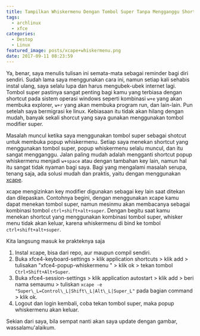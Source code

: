 ```yaml
---
title: Tampilkan Whiskermenu Dengan Tombol Super Tanpa Mengganggu Shortcut Lain
tags:
  - archlinux
  - xfce
categories:
  - Destop
  - Linux
featured_image: posts/xcape+whiskermenu.png
date: 2017-09-11 08:23:59
---
```


Ya, benar, saya menulis tulisan ini semata-mata sebagai reminder bagi diri sendiri. Sudah lama saya menggunakan cara ini, namun setiap kali sehabis instal ulang, saya selalu lupa dan harus mengubek-ubek internet lagi. Tombol super pastinya sangat penting bagi kamu yang terbiasa dengan shortcut pada sistem operasi windows seperti kombinasi ```w+e``` yang akan membuka explorer, ```w+r``` yang akan membuka program run, dan lain-lain. Pun setelah saya bermigrasi ke linux. Kebiasaan itu tidak akan hilang dengan mudah, banyak sekali shorcut yang saya gunakan menggunakan tombol modifier super.

Masalah muncul ketika saya menggunakan tombol super sebagai shotcut untuk membuka popup whiskermenu. Setiap saya menekan shortcut yang menggunakan tombol super, popup whiskermenu selalu muncul, dan itu sangat mengganggu. Jalan paling mudah adalah mengganti shortcut popup whiskermenu menjadi ```w+space``` atau dengan tambahan key lain, namun hal itu sangat tidak nyaman bagi saya. Bagi yang mengalami masalah serupa, tenang saja, ada solusi mudah dan praktis, yaitu dengan menggunakan [xcape](https://github.com/alols/xcape).

xcape mengizinkan key modifier digunakan sebagai key lain saat ditekan dan dilepaskan. Contohnya begini, dengan menggunakan xcape kamu dapat menekan tombol super, namun mesinmu akan membacanya sebagai kombinasi tombol ```ctrl+shift+alt+super```. Dengan begitu saat kamu menekan shortcut yang menggunakan kombinasi tombol super, whisker menu tidak akan keluar, karena whiskermenu di bind ke tombol ```ctrl+shift+alt+super```.

Kita langsung masuk ke prakteknya saja

1.  Instal xcape, bisa dari repo, aur maupun compil sendiri.
2.  Buka xfce4-keyboard-settings > klik application shortcuts > klik add > tulisakan "xfce4-popup-whiskermenu " > klik ok > tekan tombol ```Ctrl+Shift+Alt+Super```.
3.  Buka xfce4-session-settings > klik application autostart > klik add > beri nama semaumu > tuliskan ```xcape -e "Super\_L=Control\_L|Shift\_L|Alt\_L|Super_L"``` pada bagian command > klik ok.
4.  Logout dan login kembali, coba tekan tombol super, maka popup whiskermenu akan keluar.

Sekian dari saya, bila sempat nanti akan saya update dengan gambar, wassalamu'alaikum.